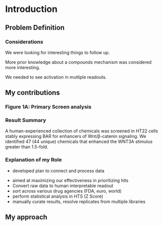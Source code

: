 # Introduction

## Problem Definition


### Considerations

We were looking for interesting things to follow up.

More prior knowledge about a compounds mechanism was considered more interesting.

We needed to see activation in mutliple readouts.

## My contributions

### Figure 1A: Primary Screen analysis

### Result Summary

A human-experienced collection of chemicals was screened in HT22 cells stably expressing BAR for enhancers of Wnt/β-catenin signaling. We identified 47 (44 unique) chemicals that enhanced the WNT3A stimulus greater than 1.5-fold.

### Explanation of my Role

* developed plan to connect and process data
- aimed at maximizing our effectiveness in prioritizing hits
- Convert raw data to human interpretable readout
- sort across various drug agencies (FDA, euro, world)
- perform statistical analysis in HTS (Z Score)
- manually curate results, resolve replicates from multiple libraries


## My approach